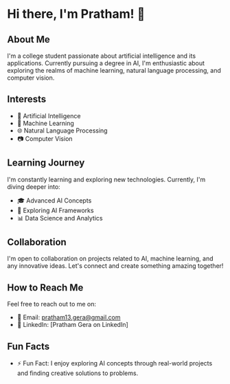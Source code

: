 # Hi there, I'm Pratham! 👋

## About Me

I'm a college student passionate about artificial intelligence and its applications. Currently pursuing a degree in AI, I'm enthusiastic about exploring the realms of machine learning, natural language processing, and computer vision.

## Interests

- 👾 Artificial Intelligence
- 🤖 Machine Learning
- 🌐 Natural Language Processing
- 📷 Computer Vision

## Learning Journey

I'm constantly learning and exploring new technologies. Currently, I'm diving deeper into:

- 🎓 Advanced AI Concepts
- 🚀 Exploring AI Frameworks
- 📊 Data Science and Analytics

## Collaboration

I'm open to collaboration on projects related to AI, machine learning, and any innovative ideas. Let's connect and create something amazing together!

## How to Reach Me

Feel free to reach out to me on:

- 📧 Email: pratham13.gera@gmail.com
- 💼 LinkedIn: [Pratham Gera on LinkedIn]

## Fun Facts

- ⚡ Fun Fact: I enjoy exploring AI concepts through real-world projects and finding creative solutions to problems.



